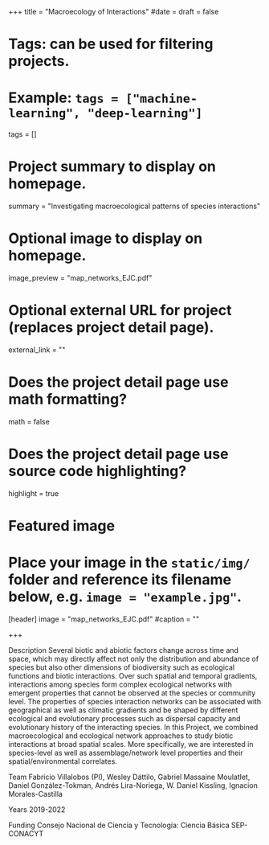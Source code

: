 +++
title = "Macroecology of Interactions"
#date = 
draft = false
  
# Tags: can be used for filtering projects.
# Example: `tags = ["machine-learning", "deep-learning"]`
tags = []
  
# Project summary to display on homepage.
summary = "Investigating macroecological patterns of species interactions"
  
# Optional image to display on homepage.
image_preview = "map_networks_EJC.pdf"
  
# Optional external URL for project (replaces project detail page).
external_link = ""
  
# Does the project detail page use math formatting?
math = false
  
# Does the project detail page use source code highlighting?
highlight = true
  
# Featured image
# Place your image in the `static/img/` folder and reference its filename below, e.g. `image = "example.jpg"`.
[header]
image = "map_networks_EJC.pdf"
#caption = ""
  
+++

Description
Several biotic and abiotic factors change across time and space, which may directly affect not only the distribution and abundance of species but also other dimensions of biodiversity such as ecological functions and biotic interactions. Over such spatial and temporal gradients, interactions among species form complex ecological networks with emergent properties that cannot be observed at the species or community level. The properties of species interaction networks can be associated with geographical as well as climatic gradients and be shaped by different ecological and evolutionary processes such as dispersal capacity and evolutionary history of the interacting species. In this Project, we combined macroecological and ecological network approaches to study biotic interactions at broad spatial scales. More specifically, we are interested in species-level as well as assemblage/network level properties and their spatial/environmental correlates. 

Team
Fabricio Villalobos (PI), Wesley Dáttilo, Gabriel Massaine Moulatlet, Daniel González-Tokman, Andrés Lira-Noriega, W. Daniel Kissling, Ignacion Morales-Castilla

Years
2019-2022

Funding
Consejo Nacional de Ciencia y Tecnología: Ciencia Básica SEP-CONACYT
